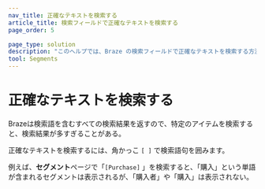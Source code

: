 ```yaml
---
nav_title: 正確なテキストを検索する
article_title: 検索フィールドで正確なテキストを検索する
page_order: 5

page_type: solution
description: "このヘルプでは、Braze の検索フィールドで正確なテキストを検索する方法について説明します。"
tool: Segments
---
```


# 正確なテキストを検索する

Brazeは検索語を含むすべての検索結果を返すので、特定のアイテムを検索すると、検索結果が多すぎることがある。

正確なテキストを検索するには、角かっこ `[ ]` で検索語句を囲みます。

例えば、**セグメント**ページで「`[Purchase]` 」を検索すると、「購入」という単語が含まれるセグメントは表示されるが、「購入者」や「購入」は表示されない。
